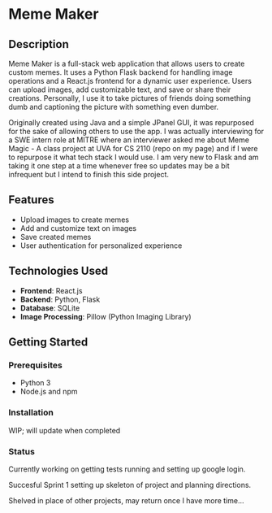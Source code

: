 # Meme Maker

## Description
Meme Maker is a full-stack web application that allows users to create custom memes. It uses a Python Flask backend for handling image operations and a React.js frontend for a dynamic user experience. Users can upload images, add customizable text, and save or share their creations. Personally, I use it to take pictures of friends doing something dumb and captioning the picture with something even dumber.

Originally created using Java and a simple JPanel GUI, it was repurposed for the sake of allowing others to use the app. I was actually interviewing for a SWE intern role at MITRE where an interviewer asked me about Meme Magic - A class project at UVA for CS 2110 (repo on my page) and if I were to repurpose it what tech stack I would use. I am very new to Flask and am taking it one step at a time whenever free so updates may be a bit infrequent but I intend to finish this side project.

## Features
- Upload images to create memes
- Add and customize text on images
- Save created memes
- User authentication for personalized experience 

## Technologies Used
- **Frontend**: React.js
- **Backend**: Python, Flask
- **Database**: SQLite 
- **Image Processing**: Pillow (Python Imaging Library)

## Getting Started

### Prerequisites
- Python 3
- Node.js and npm

### Installation

WIP; will update when completed

### Status

Currently working on getting tests running and setting up google login.

Succesful Sprint 1 setting up skeleton of project and planning directions.

Shelved in place of other projects, may return once I have more time...
